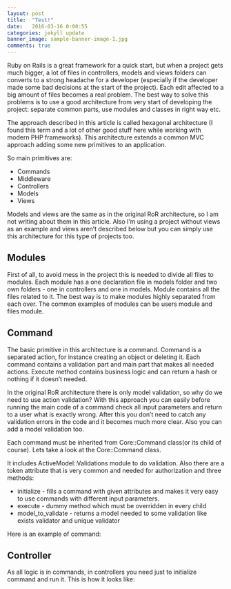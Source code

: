 ```yaml
---
layout: post
title:  "Test!"
date:   2016-03-16 0:00:55
categories: jekyll update
banner_image: sample-banner-image-1.jpg
comments: true
---
```


Ruby on Rails is a great framework for a quick start, but when a project gets much bigger, a lot of files in controllers, models and views folders can converts to a strong headache for a developer (especially if the developer made some bad decisions at the start of the project). Each edit affected to a big amount of files becomes a real problem. The best way to solve this problems is to use a good architecture from very start of developing the project: separate common parts, use modules and classes in right way etc.

The approach described in this article is called hexagonal architecture (I found this term and a lot of other good stuff here while working with modern PHP frameworks). This architecture extends a common MVC approach adding some new primitives to an application.  

So main primitives are:
 - Commands
 - Middleware
 - Controllers
 - Models
 - Views
 
Models and views are the same as in the original RoR architecture, so I am not writing about them in this article. Also I’m using a project without views as an example and views aren’t described below but you can simply use this architecture for this type of projects too.

## Modules

First of all, to avoid mess in the project this is needed to divide all files to modules. Each module has a one declaration file in models folder and two own folders - one in controllers and one in models. Module contains all the files related to it. The best way is to make modules highly separated from each over. The common examples of modules can be users module and files module.

## Command

The basic primitive in this architecture is a command. Command is a separated action, for instance creating an object or deleting it. Each command contains a validation part and main part that makes all needed actions. Execute method contains business logic and can return a hash or nothing if it doesn’t needed.

In the original RoR architecture there is only model validation, so why do we need to use action validation? With this approach you can easily before running the main code of a command check all input parameters and return to a user what is exactly wrong. After this you don’t need to catch any validation errors in the code and it becomes much more clear. Also you can add a model validation too.  

Each command must be inherited from Core::Command class(or its child of course). Lets take a look at the Core::Command class.

It includes ActiveModel::Validations module to do validation. Also there are a token attribute that is very common and needed for authorization and three methods:
 - initialize - fills a command with given attributes and makes it very easy to use commands with different input parameters.
 - execute - dummy method which must be overridden in every child
 - model_to_validate - returns a model needed to some validation like exists validator and unique validator

Here is an example of command:

## Controller

As all logic is in commands, in controllers you need just to initialize command and run it. This is how it looks like:


